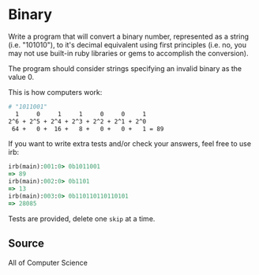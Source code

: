 # Binary

Write a program that will convert a binary number, represented as a string (i.e. "101010"), to it's decimal equivalent using first principles (i.e. no, you may not use built-in ruby libraries or gems to accomplish the conversion).

The program should consider strings specifying an invalid binary as the value 0.

This is how computers work:

```bash
# "1011001"
  1     0     1     1     0     0     1
2^6 + 2^5 + 2^4 + 2^3 + 2^2 + 2^1 + 2^0
 64 +   0 +  16 +   8 +   0 +   0 +   1 = 89
```

If you want to write extra tests and/or check your answers, feel free to use irb:

```ruby
irb(main):001:0> 0b1011001
=> 89
irb(main):002:0> 0b1101
=> 13
irb(main):003:0> 0b110110110110101
=> 28085
```

Tests are provided, delete one `skip` at a time.

## Source

All of Computer Science
